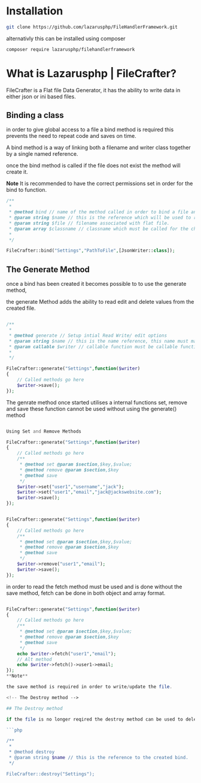 <!-- Installation Documentation  -->
# Installation 

```sh
git clone https://github.com/lazarusphp/FileHandlerFramework.git
```
alternativly this can be installed using composer
```sh
composer require lazarusphp/filehandlerframework
```

<!-- Bind method Documentation -->
# What is Lazarusphp | FileCrafter?

FileCrafter is a Flat file Data Generator, it has the ability to write data in either json or ini based files.

## Binding a class

in order to give global access to a file a bind method is required this prevents the need to repeat code and saves on time.

A bind method is a way of linking both a filename and writer class together by a single named reference.

once the bind method is called if the file does not exist the method will create it.

**Note**
It is recommended to have the correct permissions set in order for the bind to function.

```php
/**
 * 
 * @method bind // name of the method called in order to bind a file and name to a class.
 * @param string $name // this is the reference which will be used to reference the file.
 * @param string $file // filename associated with flat file.
 * @param array $classname // classname which must be called for the chosen Writer ie : JsonWriter or IniWriter must also be encased in an array
 * 
 */

FileCrafter::bind("Settings","PathToFile",[JsonWriter::class]);
```

<!-- The Generate method -->

## The Generate Method

once a bind has been created it becomes possible to to use the generate method,

the generate Method adds the ability to read edit and delete values from the created file.

```php

/**
 * 
 * @method generate // Setup intial Read Write/ edit options
 * @param string $name // this is the name reference, this name must match the bind name.
 * @param callable $writer // callable function must be callable function.
 * 
 */

FileCrafter::generate("Settings",function($writer)
{
    // Called methods go here
    $writer->save();
});
```

The genrate method once started utilises a internal functions set, remove and save these function cannot be used without using the generate() method

```php

Using Set and Remove Methods

FileCrafter::generate("Settings",function($writer)
{
    // Called methods go here
    /**
     * @method set @param $section,$key,$value;
     * @method remove @param $section,$key
     * @method save
     */ 
    $writer->set("user1","username","jack");
    $writer->set("user1","email","jack@jackswebsite.com");
    $writer->save();
});
```

```php

FileCrafter::generate("Settings",function($writer)
{
    // Called methods go here
    /**
     * @method set @param $section,$key,$value;
     * @method remove @param $section,$key
     * @method save
     */ 
    $writer->remove("user1","email");
    $writer->save();
});
```

in order to read the fetch method must be used and is done without the save method, fetch can be done in both object and array format.
```php

FileCrafter::generate("Settings",function($writer)
{
    // Called methods go here
    /**
     * @method set @param $section,$key,$value;
     * @method remove @param $section,$key
     * @method save
     */ 
    echo $writer->fetch("user1","email");
    // Alt method
    echo $writer->fetch()->user1->email;
});
**Note**

the save method is required in order to write/update the file.

<!-- The Destroy method -->

## The Destroy method

if the file is no longer reqired the destroy method can be used to delete all traces of the created bind and its file.

```php

/**
 * 
 * @method destroy
 * @param string $name // this is the reference to the created bind.
 */

FileCrafter::destroy("Settings");

```